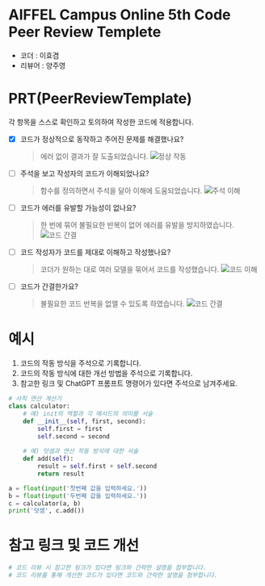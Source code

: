 # AIFFEL Campus Online 5th Code Peer Review Templete
- 코더 : 이효겸
- 리뷰어 : 양주영


# PRT(PeerReviewTemplate) 
각 항목을 스스로 확인하고 토의하여 작성한 코드에 적용합니다.

- [X] 코드가 정상적으로 동작하고 주어진 문제를 해결했나요?
  > 에러 없이 결과가 잘 도출되었습니다. 
  ![정상 작동](https://github.com/Hyo-Gyeom/AIFFEL_Quest/assets/134067511/31f11542-d9c0-4d19-ad71-efb462f1e0ba)
- [ ] 주석을 보고 작성자의 코드가 이해되었나요?
  >함수를 정의하면서 주석을 달아 이해에 도움되었습니다. 
  ![주석 이해](https://github.com/Hyo-Gyeom/AIFFEL_Quest/assets/134067511/38537378-be92-4043-bd33-ee26eac1888a)
- [ ] 코드가 에러를 유발할 가능성이 없나요?
  >한 번에 묶어 불필요한 반복이 없어 에러를 유발을 방지하였습니다. 
  ![코드 간결](https://github.com/Hyo-Gyeom/AIFFEL_Quest/assets/134067511/c814a893-72ad-485a-850d-7cfda0b6c2a9)
- [ ] 코드 작성자가 코드를 제대로 이해하고 작성했나요?
  >코더가 원하는 대로 여러 모델을 묶어서 코드를 작성했습니다. 
  ![코드 이해](https://github.com/Hyo-Gyeom/AIFFEL_Quest/assets/134067511/f77ba076-347f-4589-be06-3b6b36725807)
- [ ] 코드가 간결한가요?
  >불필요한 코드 반복을 없앨 수 있도록 하였습니다. 
  ![코드 간결](https://github.com/Hyo-Gyeom/AIFFEL_Quest/assets/134067511/451f3187-fccf-4fc7-a790-bac3470b7972)

# 예시
1. 코드의 작동 방식을 주석으로 기록합니다.
2. 코드의 작동 방식에 대한 개선 방법을 주석으로 기록합니다.
3. 참고한 링크 및 ChatGPT 프롬프트 명령어가 있다면 주석으로 남겨주세요.
```python
# 사칙 연산 계산기
class calculator:
    # 예) init의 역할과 각 매서드의 의미를 서술
    def __init__(self, first, second):
        self.first = first
        self.second = second
    
    # 예) 덧셈과 연산 작동 방식에 대한 서술
    def add(self):
        result = self.first + self.second
        return result

a = float(input('첫번째 값을 입력하세요.')) 
b = float(input('두번째 값을 입력하세요.')) 
c = calculator(a, b)
print('덧셈', c.add()) 
```

# 참고 링크 및 코드 개선
```python
# 코드 리뷰 시 참고한 링크가 있다면 링크와 간략한 설명을 첨부합니다.
# 코드 리뷰를 통해 개선한 코드가 있다면 코드와 간략한 설명을 첨부합니다.
```
